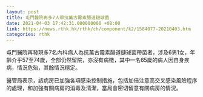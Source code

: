 ```yaml
---
layout: post
title: 屯門醫院再多7人帶抗萬古霉素腸道鏈球菌
date: 2021-04-03 17:42:31.000000000 +08:00
link: https://news.rthk.hk/rthk/ch/component/k2/1584077-20210403.htm
categories: rthk
---
```


屯門醫院再發現多7名內科病人為抗萬古霉素腸道鏈球菌帶菌者，涉及6男1女，年齡介乎57至74歲，全部仍然留院，亦沒有病徵，其中一名65歲的病人因自身疾病，情況危殆，其餘情況穩定。

醫管局表示，該病房已加強各項感染控制措施，包括加倍注意高交叉感染風險程序的處理，和加強有關病房的消毒及清潔，當局會密切留意有關病房的情況。
